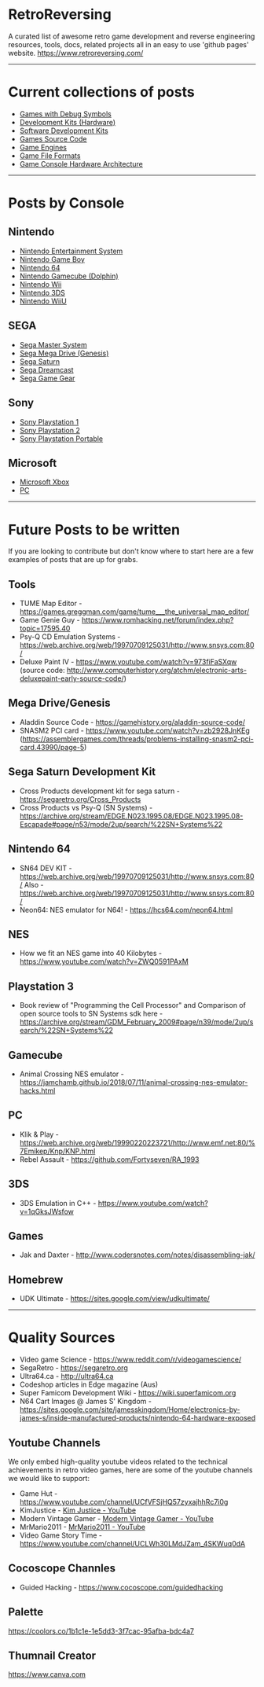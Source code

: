 # RetroReversing
A curated list of awesome retro game development and reverse engineering resources, tools, docs, related projects all in an easy to use 'github pages' website.
https://www.retroreversing.com/

---
# Current collections of posts
* [Games with Debug Symbols](https://www.retroreversing.com/games/symbols)
* [Development Kits (Hardware)](https://www.retroreversing.com/hardware/devkits/)
* [Software Development Kits](https://www.retroreversing.com/sdks)
* [Games Source Code](https://www.retroreversing.com/games/sourcecode)
* [Game Engines](https://www.retroreversing.com/games/engines)
* [Game File Formats](https://www.retroreversing.com/games/fileformats)
* [Game Console Hardware Architecture](https://www.retroreversing.com/harware/consoles)

---
# Posts by Console

## Nintendo
* [Nintendo Entertainment System](https://www.retroreversing.com/nes/)
* [Nintendo Game Boy](https://www.retroreversing.com/gameboy)
* [Nintendo 64](https://www.retroreversing.com/n64/)
* [Nintendo Gamecube (Dolphin)](https://www.retroreversing.com/gamecube/)
* [Nintendo Wii](https://www.retroreversing.com/wii/)
* [Nintendo 3DS](https://www.retroreversing.com/3ds/)
* [Nintendo WiiU](https://www.retroreversing.com/wiiU/)

## SEGA
* [Sega Master System](https://www.retroreversing.com/sms/)
* [Sega Mega Drive (Genesis)](https://www.retroreversing.com/md/)
* [Sega Saturn](https://www.retroreversing.com/saturn/)
* [Sega Dreamcast](https://www.retroreversing.com/dreamcast/)
* [Sega Game Gear](https://www.retroreversing.com/gamegear/)

## Sony
* [Sony Playstation 1](https://www.retroreversing.com/ps1/)
* [Sony Playstation 2](https://www.retroreversing.com/ps2)
* [Sony Playstation Portable](https://www.retroreversing.com/psp/)

## Microsoft
* [Microsoft Xbox](https://www.retroreversing.com/xbox/)
* [PC](https://www.retroreversing.com/pc/)

---
# Future Posts to be written
If you are looking to contribute but don't know where to start here are a few examples of posts that are up for grabs.

## Tools
* TUME Map Editor - https://games.greggman.com/game/tume___the_universal_map_editor/
* Game Genie Guy - https://www.romhacking.net/forum/index.php?topic=17595.40
* Psy-Q CD Emulation Systems - https://web.archive.org/web/19970709125031/http://www.snsys.com:80/
* Deluxe Paint IV - https://www.youtube.com/watch?v=973fiFaSXqw (source code: http://www.computerhistory.org/atchm/electronic-arts-deluxepaint-early-source-code/)

## Mega Drive/Genesis
* Aladdin Source Code - https://gamehistory.org/aladdin-source-code/
* SNASM2 PCI card - https://www.youtube.com/watch?v=zb2928JnKEg (https://assemblergames.com/threads/problems-installing-snasm2-pci-card.43990/page-5)

## Sega Saturn Development Kit
* Cross Products development kit for sega saturn - https://segaretro.org/Cross_Products
* Cross Products vs Psy-Q (SN Systems) - https://archive.org/stream/EDGE.N023.1995.08/EDGE.N023.1995.08-Escapade#page/n53/mode/2up/search/%22SN+Systems%22

## Nintendo 64
* SN64 DEV KIT - https://web.archive.org/web/19970709125031/http://www.snsys.com:80/ Also - https://web.archive.org/web/19970709125031/http://www.snsys.com:80/
* Neon64: NES emulator for N64! - https://hcs64.com/neon64.html

## NES
* How we fit an NES game into 40 Kilobytes - https://www.youtube.com/watch?v=ZWQ0591PAxM

## Playstation 3
* Book review of "Programming the Cell Processor" and Comparison of open source tools to SN Systems sdk here - https://archive.org/stream/GDM_February_2009#page/n39/mode/2up/search/%22SN+Systems%22

## Gamecube
* Animal Crossing NES emulator - https://jamchamb.github.io/2018/07/11/animal-crossing-nes-emulator-hacks.html

## PC
* Klik & Play - https://web.archive.org/web/19990220223721/http://www.emf.net:80/%7Emikep/Knp/KNP.html
* Rebel Assault - https://github.com/Fortyseven/RA_1993

## 3DS
* 3DS Emulation in C++ - https://www.youtube.com/watch?v=1qGksJWsfow

## Games
* Jak and Daxter - http://www.codersnotes.com/notes/disassembling-jak/

## Homebrew
* UDK Ultimate - https://sites.google.com/view/udkultimate/
----
# Quality Sources
* Video game Science - https://www.reddit.com/r/videogamescience/
* SegaRetro - https://segaretro.org
* Ultra64.ca - http://ultra64.ca
* Codeshop articles in Edge magazine (Aus)
* Super Famicom Development Wiki - https://wiki.superfamicom.org
* N64 Cart Images @ James S' Kingdom - https://sites.google.com/site/jamesskingdom/Home/electronics-by-james-s/inside-manufactured-products/nintendo-64-hardware-exposed

## Youtube Channels
We only embed high-quality youtube videos related to the technical achievements in retro video games, here are some of the youtube channels we would like to support:
* Game Hut - https://www.youtube.com/channel/UCfVFSjHQ57zyxajhhRc7i0g
* KimJustice - [Kim Justice - YouTube](https://www.youtube.com/channel/UC9ZWVL1Elyt2cdiQYjxS_1w)
* Modern Vintage Gamer - [Modern Vintage Gamer - YouTube](https://www.youtube.com/channel/UCjFaPUcJU1vwk193mnW_w1w)
* MrMario2011 - [MrMario2011 - YouTube](https://www.youtube.com/user/MrMario2011)
* Video Game Story Time - https://www.youtube.com/channel/UCLWh30LMdJZam_4SKWuq0dA

## Cocoscope Channles
* Guided Hacking - https://www.cocoscope.com/guidedhacking

## Palette 
https://coolors.co/1b1c1e-1e5dd3-3f7cac-95afba-bdc4a7

## Thumnail Creator
https://www.canva.com
